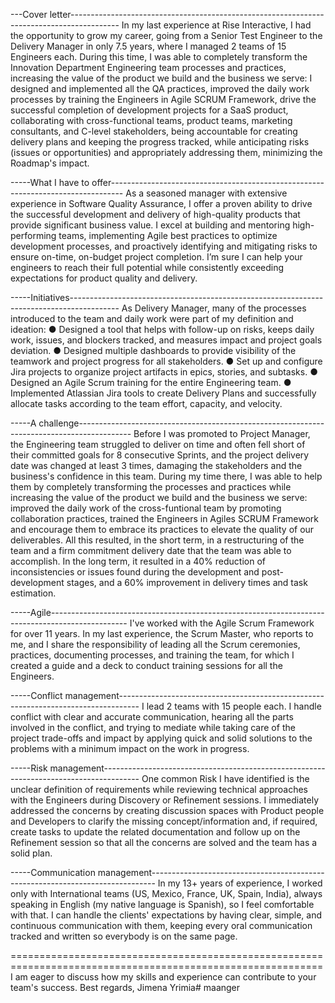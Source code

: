 ---Cover letter------------------------------------------------------------------------------------------
In my last experience at Rise Interactive, I had the opportunity to grow my career, going from a Senior Test Engineer to the Delivery Manager in only 7.5 years, 
where I managed 2 teams of 15 Engineers each. During this time, I was able to completely transform the Innovation Department Engineering team processes and practices, 
increasing the value of the product we build and the business we serve: I designed and implemented all the QA practices, improved the daily work processes by 
training the Engineers in Agile SCRUM Framework, drive the successful completion of development projects for a SaaS product, collaborating with cross-functional 
teams, product teams, marketing consultants, and C-level stakeholders, being accountable for creating delivery plans and keeping the progress tracked, while 
anticipating risks (issues or opportunities) and appropriately addressing them, minimizing the Roadmap's impact.

-----What I have to offer---------------------------------------------------------------------------------
As a seasoned manager with extensive experience in Software Quality Assurance, I offer a proven ability to drive the successful development and delivery of 
high-quality products that provide significant business value. I excel at building and mentoring high-performing teams, implementing Agile best practices to optimize 
development processes, and proactively identifying and mitigating risks to ensure on-time, on-budget project completion. I’m sure I can help your engineers to reach 
their full potential while consistently exceeding expectations for product quality and delivery.

-----Initiatives------------------------------------------------------------------------------------------
As Delivery Manager, many of the processes introduced to the team and daily work were part of my definition and ideation:
● Designed a tool that helps with follow-up on risks, keeps daily work, issues, and blockers tracked, and measures impact and project goals deviation.
● Designed multiple dashboards to provide visibility of the teamwork and project progress for all stakeholders.
● Set up and configure Jira projects to organize project artifacts in epics, stories, and subtasks.
● Designed an Agile Scrum training for the entire Engineering team.
● Implemented Atlassian Jira tools to create Delivery Plans and successfully allocate tasks according to the team effort, capacity, and velocity.

-----A challenge-------------------------------------------------------------------------------------------
Before I was promoted to Project Manager, the Engineering team struggled to deliver on time and often fell short of their committed goals for 8 consecutive Sprints, and 
the project delivery date was changed at least 3 times, damaging the stakeholders and the business's confidence in this team. During my time there, I was able to help 
them by completely transforming the processes and practices while increasing the value of the product we build and the business we serve: improved the daily work of the 
cross-funtional team by promoting collaboration practices, trained the Engineers in Agiles SCRUM Framework and encourage them to embrace its practices to elevate the quality 
of our deliverables. All this resulted, in the short term, in a restructuring of the team and a firm commitment delivery date that the team was able to accomplish. In the long 
term, it resulted in a 40% reduction of inconsistencies or issues found during the development and post-development stages, and a 60% improvement in delivery times and task 
estimation.

-----Agile-------------------------------------------------------------------------------------------------
I've worked with the Agile Scrum Framework for over 11 years. In my last experience, the Scrum Master, who reports to me, and I share the responsibility of leading all the 
Scrum ceremonies, practices, documenting processes, and training the team, for which I created a guide and a deck to conduct training sessions for all the Engineers.

-----Conflict management-----------------------------------------------------------------------------------
I lead 2 teams with 15 people each. I handle conflict with clear and accurate communication, hearing all the parts involved in the conflict, and trying to mediate while 
taking care of the project trade-offs and impact by applying quick and solid solutions to the problems with a minimum impact on the work in progress.

-----Risk management---------------------------------------------------------------------------------------
One common Risk I have identified is the unclear definition of requirements while reviewing technical approaches with the Engineers during Discovery or Refinement sessions. 
I immediately addressed the concerns by creating discussion spaces with Product people and Developers to clarify the missing concept/information and, if required, create tasks 
to update the related documentation and follow up on the Refinement session so that all the concerns are solved and the team has a solid plan.

-----Communication management-------------------------------------------------------------------------------
In my 13+ years of experience, I worked only with International teams (US, Mexico, France, UK, Spain, India), always speaking in English (my native language is Spanish), so I feel 
comfortable with that. I can handle the clients' expectations by having clear, simple, and continuous communication with them, keeping every oral communication tracked and written 
so everybody is on the same page.

============================================================================================================
I am eager to discuss how my skills and experience can contribute to your team's success.
Best regards,
Jimena Yrimia# maanger
